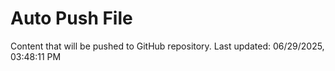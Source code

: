 # Auto Push File

Content that will be pushed to GitHub repository.
Last updated: 06/29/2025, 03:48:11 PM